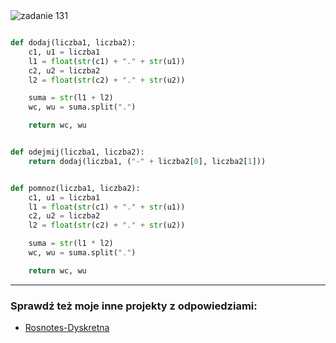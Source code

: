 <picture>
  <source srcset="../../srt/zbior_zadan/131.png" media="(prefers-color-scheme: light)">
  <source srcset="../../srt/zbior_zadan/black_131.png" media="(prefers-color-scheme: dark)">
  <img src="../../srt/zbior_zadan/black_131.png" alt="zadanie 131">
</picture>

```python

def dodaj(liczba1, liczba2):
    c1, u1 = liczba1
    l1 = float(str(c1) + "." + str(u1))
    c2, u2 = liczba2
    l2 = float(str(c2) + "." + str(u2))

    suma = str(l1 + l2)
    wc, wu = suma.split(".")

    return wc, wu


def odejmij(liczba1, liczba2):
    return dodaj(liczba1, ("-" + liczba2[0], liczba2[1]))


def pomnoz(liczba1, liczba2):
    c1, u1 = liczba1
    l1 = float(str(c1) + "." + str(u1))
    c2, u2 = liczba2
    l2 = float(str(c2) + "." + str(u2))

    suma = str(l1 * l2)
    wc, wu = suma.split(".")

    return wc, wu


```


---
### Sprawdź też moje inne projekty z odpowiedziami:
- [Rosnotes-Dyskretna](https://github.com/kamilGie/Rosnotes-Dyskretna)
